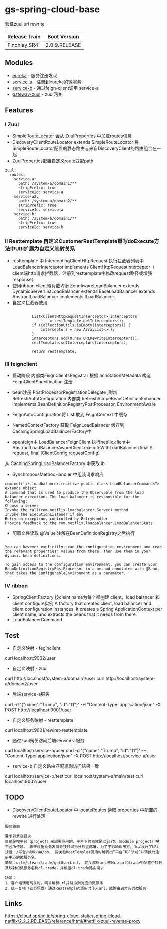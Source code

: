 # gs-spring-cloud-base
验证zuul url rewrite

| Release Train |  Boot Version |
| :--- | :---: | 
| Finchley.SR4 | 2.0.9.RELEASE | 

## Modules

* [eureka](./eureka) - 服务注册发现
* [service-a](./service-a) - 注册到eureka的微服务
* [service-b](./service-b) - 通过feign-client调用 service-a
* [gateway-zuul](./gateway-zuul) - zuul网关

## Features

### I Zuul
- SimpleRouteLocator 会从 ZuulProperties 中加载routes信息
- DiscoveryClientRouteLocator extends SimpleRouteLocator  将SimpleRouteLocator配置的静态路由与来自DiscoveryClient的路由组合在一起
- ZuulProperties配置自定义route匹配path
``` 
zuul:
  routes:
    service-a:
      path: /system-a/domain1/**
      stripPrefix: true
      serviceId: service-a
    service-a2:
      path: /system-a/domain2/**
      stripPrefix: true
      serviceId: service-a
    service-b:
      path: /system-b/domain1/**
      stripPrefix: true
      serviceId: service-b
```

### II Resttemplate  自定义CustomerRestTemplate重写doExecute方法中URI扩展为自定义映射关系
- resttemplate 中 InterceptingClientHttpRequest 执行拦截器列表中 LoadBalancerInterceptor implements ClientHttpRequestInterceptor（
client端http请求拦截器，注册到resttemplate中修改request路径或增强response） 
- 使用ribbon client端负载均衡 ZoneAwareLoadBalancer extends DynamicServerListLoadBalancer extends BaseLoadBalancer extends AbstractLoadBalancer implements ILoadBalancer
- 自定义拦截器使用

``` RestTemplate restTemplate = new RestTemplate();
    
            List<ClientHttpRequestInterceptor> interceptors
                    = restTemplate.getInterceptors();
            if (CollectionUtils.isEmpty(interceptors)) {
                interceptors = new ArrayList<>();
            }
            interceptors.add(0,new URLRewriteInterceptor());
            restTemplate.setInterceptors(interceptors);
    
            return restTemplate;
 ``` 
 
 ### III feignclient
 - 启动阶段 内部类FeignClientsRegistrar 根据 annotationMetadata 构造 FeignClientSpecification 注册
 - bean注册 PostProcessorRegistrationDelegate ,刷新 RefreshAutoConfiguration  内部类 RefreshScopeBeanDefinitionEnhancer implements BeanDefinitionRegistryPostProcessor, EnvironmentAware
    
 - FeignAutoConfiguration将 List<FeignClientSpecification> 放到 FeignContext 中缓存
 - NamedContextFactory 获取 FeignLoadBalancer 缓存到CachingSpringLoadBalancerFactory中

 - openfeign中 LoadBalancerFeignClient 执行netflix.client中  AbstractLoadBalancerAwareClient.executeWithLoadBalancer(final S request, final IClientConfig requestConfig)

从 CachingSpringLoadBalancerFactory 中获取 lb 

- SynchronousMethodHandler 中组装请求响应

``` 
com.netflix.loadbalancer.reactive public class LoadBalancerCommand<T>
extends Object
A command that is used to produce the Observable from the load balancer execution. The load balancer is responsible for the following:
Choose a server
Invoke the call(com.netflix.loadbalancer.Server) method
Invoke the ExecutionListener if any
Retry on exception, controlled by RetryHandler
Provide feedback to the com.netflix.loadbalancer.LoadBalancerStats
```

- 配置文件读取 @Value 注解在BeanDefinitionRegistry之后执行

```Setting the value of fields annotated with @Value happens only after the post-processing of the BeanDefinitionRegistry, meaning they are not usable at this stage of the initialization process.

You can however explicitly scan the configuration environment and read the relevant properties' values from there, then use them in your dynamic bean definitions.

To gain access to the configuration environment, you can create your BeanDefinitionRegistryPostProcessor in a method annotated with @Bean, that takes the ConfigurableEnvironment as a parameter.
```

### IV ribbon
- SpringClientFactory 按cleint name为每个都创建 client，load balancer 和 client configure实例
A factory that creates client, load balancer and client configuration instances. It creates a Spring ApplicationContext per client name, and extracts the beans that it needs from there.
- LoadBalancerCommand 

## Test 

- 自定义映射 - feginclient

curl localhost:9002/user

- 自定义映射 - zuul

curl http://localhost/system-a/domain1/user
curl http://localhost/system-a/domain2/user
- 后端service-a服务

curl -d '{"name":"Trump", "id":"11"}' -H "Content-Type: application/json" -X POST http://localhost:9001/user

- 自定义服务映射 - resttemplate

curl localhost:9001/rewiret-resttemplate

- 通过zuul网关访问后端service-a服务

curl localhost/service-a/user
curl -d '{"name":"Trump", "id":"11"}' -H "Content-Type: application/json" -X POST http://localhost/service-a/user

- service-b 自定义路由匹配规则访问结果一致

curl localhost/service-b/test
curl localhost/system-a/main/test
curl localhost:9002/user

## TODO
- DiscoveryClientRouteLocator 中 locateRoutes 读取 properties 中配置的rewrite 进行处理

``` 
服务路由

需求背景及要求
目前是按平台（project）来部署应用的，平台下的领域是以jar包（module project）被平台所依赖。 未来根据业务发展会按领域拆分独立部署，为了不影响调用方，所以设计了URL规范：/平台/领域/aa/bb， 网关和RestTemplet调用时解析出“平台”和“领域”并转换为注册中心的微服务名。
举例：url=/clear/trade/getUserList， 网关解析url根据clear和trade到配置中找到其映射的微服务名称cl-trade，并根据cl-trade路由请求

场景：
1、客户端调用网关时，网关解析url并路由到对应的微服务
2、统一复核（业务场景）通过RestTemplet调用时传入url，能路由到对应的微服务
```


## Links
https://cloud.spring.io/spring-cloud-static/spring-cloud-netflix/2.2.2.RELEASE/reference/html/#netflix-zuul-reverse-proxy 

